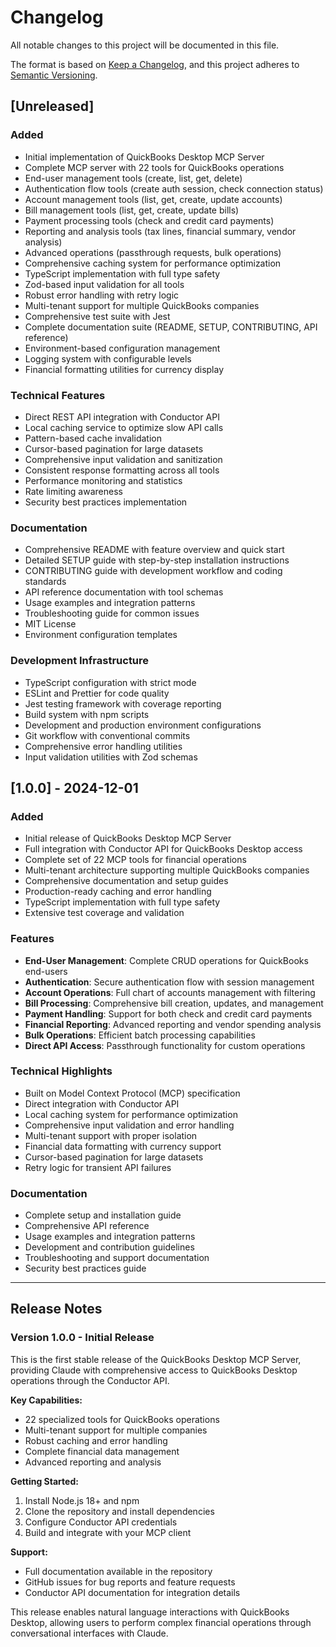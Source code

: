 # Changelog

All notable changes to this project will be documented in this file.

The format is based on [Keep a Changelog](https://keepachangelog.com/en/1.0.0/),
and this project adheres to [Semantic Versioning](https://semver.org/spec/v2.0.0.html).

## [Unreleased]

### Added
- Initial implementation of QuickBooks Desktop MCP Server
- Complete MCP server with 22 tools for QuickBooks operations
- End-user management tools (create, list, get, delete)
- Authentication flow tools (create auth session, check connection status)
- Account management tools (list, get, create, update accounts)
- Bill management tools (list, get, create, update bills)
- Payment processing tools (check and credit card payments)
- Reporting and analysis tools (tax lines, financial summary, vendor analysis)
- Advanced operations (passthrough requests, bulk operations)
- Comprehensive caching system for performance optimization
- TypeScript implementation with full type safety
- Zod-based input validation for all tools
- Robust error handling with retry logic
- Multi-tenant support for multiple QuickBooks companies
- Comprehensive test suite with Jest
- Complete documentation suite (README, SETUP, CONTRIBUTING, API reference)
- Environment-based configuration management
- Logging system with configurable levels
- Financial formatting utilities for currency display

### Technical Features
- Direct REST API integration with Conductor API
- Local caching service to optimize slow API calls
- Pattern-based cache invalidation
- Cursor-based pagination for large datasets
- Comprehensive input validation and sanitization
- Consistent response formatting across all tools
- Performance monitoring and statistics
- Rate limiting awareness
- Security best practices implementation

### Documentation
- Comprehensive README with feature overview and quick start
- Detailed SETUP guide with step-by-step installation instructions
- CONTRIBUTING guide with development workflow and coding standards
- API reference documentation with tool schemas
- Usage examples and integration patterns
- Troubleshooting guide for common issues
- MIT License
- Environment configuration templates

### Development Infrastructure
- TypeScript configuration with strict mode
- ESLint and Prettier for code quality
- Jest testing framework with coverage reporting
- Build system with npm scripts
- Development and production environment configurations
- Git workflow with conventional commits
- Comprehensive error handling utilities
- Input validation utilities with Zod schemas

## [1.0.0] - 2024-12-01

### Added
- Initial release of QuickBooks Desktop MCP Server
- Full integration with Conductor API for QuickBooks Desktop access
- Complete set of 22 MCP tools for financial operations
- Multi-tenant architecture supporting multiple QuickBooks companies
- Comprehensive documentation and setup guides
- Production-ready caching and error handling
- TypeScript implementation with full type safety
- Extensive test coverage and validation

### Features
- **End-User Management**: Complete CRUD operations for QuickBooks end-users
- **Authentication**: Secure authentication flow with session management
- **Account Operations**: Full chart of accounts management with filtering
- **Bill Processing**: Comprehensive bill creation, updates, and management
- **Payment Handling**: Support for both check and credit card payments
- **Financial Reporting**: Advanced reporting and vendor spending analysis
- **Bulk Operations**: Efficient batch processing capabilities
- **Direct API Access**: Passthrough functionality for custom operations

### Technical Highlights
- Built on Model Context Protocol (MCP) specification
- Direct integration with Conductor API
- Local caching system for performance optimization
- Comprehensive input validation and error handling
- Multi-tenant support with proper isolation
- Financial data formatting with currency support
- Cursor-based pagination for large datasets
- Retry logic for transient API failures

### Documentation
- Complete setup and installation guide
- Comprehensive API reference
- Usage examples and integration patterns
- Development and contribution guidelines
- Troubleshooting and support documentation
- Security best practices guide

---

## Release Notes

### Version 1.0.0 - Initial Release

This is the first stable release of the QuickBooks Desktop MCP Server, providing Claude with comprehensive access to QuickBooks Desktop operations through the Conductor API.

**Key Capabilities:**
- 22 specialized tools for QuickBooks operations
- Multi-tenant support for multiple companies
- Robust caching and error handling
- Complete financial data management
- Advanced reporting and analysis

**Getting Started:**
1. Install Node.js 18+ and npm
2. Clone the repository and install dependencies
3. Configure Conductor API credentials
4. Build and integrate with your MCP client

**Support:**
- Full documentation available in the repository
- GitHub issues for bug reports and feature requests
- Conductor API documentation for integration details

This release enables natural language interactions with QuickBooks Desktop, allowing users to perform complex financial operations through conversational interfaces with Claude.

